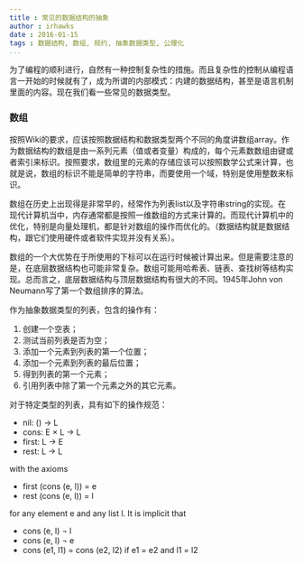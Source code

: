 ```yaml
---
title : 常见的数据结构的抽象
author : irhawks
date : 2016-01-15
tags : 数据结构, 数组, 规约, 抽象数据类型, 公理化
...
```


为了编程的顺利进行，自然有一种控制复杂性的措施。而且复杂性的控制从编程语言一开始的时候就有了，成为所谓的内部模式：内建的数据结构，甚至是语言机制里面的内容。现在我们看一些常见的数据类型。


### 数组

按照Wiki的要求，应该按照数据结构和数据类型两个不同的角度讲数组array。作为数据结构的数组是由一系列元素（值或者变量）构成的，每个元素数数组由键或者索引来标识。按照要求，数组里的元素的存储应该可以按照数学公式来计算，也就是说，数组的标识不能是简单的字符串，而要使用一个域，特别是使用整数来标识。

数组在历史上出现得是非常早的，经常作为列表list以及字符串string的实现。在现代计算机当中，内存通常都是按照一维数组的方式来计算的。而现代计算机中的优化，特别是向量处理机，都是针对数组的操作而优化的。（数据结构就是数据结构，跟它们使用硬件或者软件实现并没有关系）。

数组的一个大优势在于所使用的下标可以在运行时候被计算出来。但是需要注意的是，在底层数据结构也可能非常复杂。数组可能用哈希表、链表、查找树等结构实现。总而言之，底层数据结构与顶层数据结构有很大的不同。1945年John von Neumann写了第一个数组排序的算法。

作为抽象数据类型的列表，包含的操作有：

1.  创建一个空表；
2.  测试当前列表是否为空；
3.  添加一个元素到列表的第一个位置；
4.  添加一个元素到列表的最后位置；
5.  得到列表的第一个元素；
6.  引用列表中除了第一个元素之外的其它元素。

对于特定类型的列表，具有如下的操作规范：

* nil: () $\to$ L
* cons: E $\times$ L $\to$ L
* first: L $\to$ E
* rest: L $\to$ L

with the axioms

* first (cons (e, l)) = e
* rest (cons (e, l)) = l

for any element e and any list l. It is implicit that

* cons (e, l) $\neg$ l
* cons (e, l) $\neg$ e
* cons (e1, l1) = cons (e2, l2) if e1 = e2 and l1 = l2 
